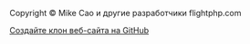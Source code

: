 Copyright &copy; Mike Cao и другие разработчики flightphp.com

[Создайте клон веб-сайта на GitHub](https://github.com/mikecao/flightphp.com)
